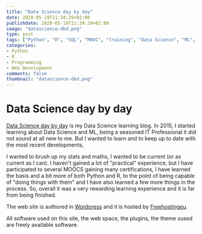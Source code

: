 ```yaml
---
title: "Data Science day by day"
date: 2020-05-19T11:34:29+02:00
publishdate: 2020-05-19T11:34:29+02:00
image: "datascience-dbd.png"
type: post
tags: ["Python", "R", "SQL", "MOOC", "training", "Data Science", "ML", "Wordpress"]
categories:
- Python
- R
- Programming
- Web Development
comments: false
thumbnail: "datascience-dbd.png"
---
```

# Data Science day by day
[Data Science day by day](http://antonio-ferraro.eu5.net/) is my Data Science learning blog. In 2015, I started learning about Data Science and ML,
being a seasoned IT Professional it did not sound at all new to me. But I wanted to learn and to keep up to date with the most recent developments,

I wanted to brush up my stats and maths, I wanted to be current (or as current as I can). I haven't gained a lot of "practical" experience, but I have participated to several MOOCS gaining many certifications, I have learned the basis and a bit more of both Python and R, to the point of being capable of
"doing things with them" and I have also learned a few more things in the process. So, overall it was a very rewarding learning experience and it is far from being finished.

The web site is authored in [Wordpress](https://wordpress.org/download/) and it is hosted by [Freehostingeu](https://www.freehostingeu.com/).  

All software used on this site, the web space, the plugins, the theme sused are freely available software.    

